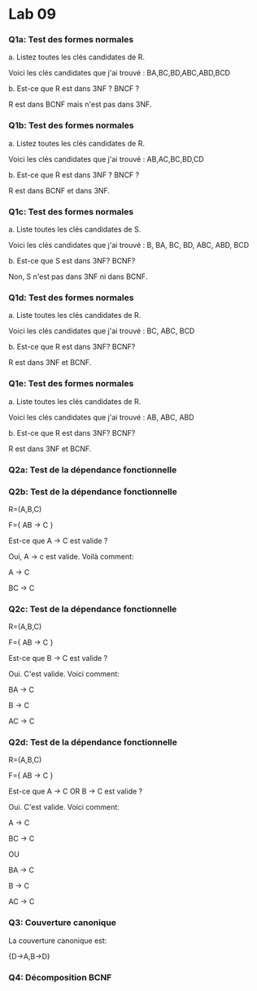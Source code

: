# Lab 09

### Q1a: Test des formes normales
a. Listez toutes les clés candidates de R.

Voici les clés candidates que j'ai trouvé : BA,BC,BD,ABC,ABD,BCD

b. Est-ce que R est dans 3NF ? BNCF ?

R est dans BCNF mais n'est pas dans 3NF.

### Q1b: Test des formes normales

a. Listez toutes les clés candidates de R.

Voici les clés candidates que j'ai trouvé : AB,AC,BC,BD,CD

b. Est-ce que R est dans 3NF ? BNCF ?

R est dans BCNF et dans 3NF.

### Q1c: Test des formes normales

a.  Liste toutes les clés candidates de S.

Voici les clés candidates que j'ai trouvé : B, BA, BC, BD, ABC, ABD, BCD

b. Est-ce que S est dans 3NF? BCNF?

Non, S n'est pas dans 3NF ni dans BCNF.

### Q1d: Test des formes normales

a. Liste toutes les clés candidates de R.

Voici les clés candidates que j'ai trouvé : BC, ABC, BCD

b. Est-ce que R est dans 3NF? BCNF?

R est dans 3NF et BCNF.

### Q1e: Test des formes normales

a. Liste toutes les clés candidates de R.

Voici les clés candidates que j'ai trouvé : AB, ABC, ABD

b. Est-ce que R est dans 3NF? BCNF?

R est dans 3NF et BCNF.

### Q2a: Test de la dépendance fonctionnelle

### Q2b: Test de la dépendance fonctionnelle

R=(A,B,C)

F={
 AB -> C
}

Est-ce que A -> C est valide ?

Oui, A -> c est valide. Voilà comment:

A -> C

BC -> C

### Q2c: Test de la dépendance fonctionnelle

R=(A,B,C)

F={
 AB -> C
}

Est-ce que B -> C est valide ?

Oui. C'est valide. Voici comment:

BA -> C

B -> C

AC -> C

### Q2d: Test de la dépendance fonctionnelle

R=(A,B,C)

F={
 AB -> C
}

Est-ce que A -> C OR B -> C est valide ?

Oui. C'est valide. Voici comment:

A -> C

BC -> C

OU

BA -> C

B -> C

AC -> C

### Q3: Couverture canonique

La couverture canonique est:

{D->A,B->D}

### Q4: Décomposition BCNF

